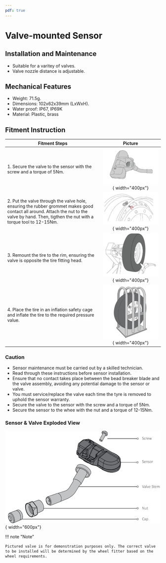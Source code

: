 ```yaml
---
pdf: true
---
```


# Valve-mounted Sensor

## Installation and Maintenance

- Suitable for a varitey of valves.
- Valve nozzle distance is adjustable.

## Mechanical Features

- Weight: 71.5g.
- Dimensions: 102x62x39mm (LxWxH).
- Water proof: IP67, IP69K
- Material: Plastic, brass

## Fitment Instruction

|**Fitment Steps** | **Picture**                        |
|----------------|:--------:|
| 1. Secure the valve to the sensor with the screw and a torque of 5Nm.  | ![Step 1](images/valve_mounted_instruction_step1.JPG){ width="400px"}        |
| 2. Put the valve through the valve hole, ensuring the rubber grommet makes good contact all around. Attach the nut to the valve by hand. Then, tigthen the nut with a torque tool to 12-15Nm.  | ![Step 2](images/valve_mounted_instruction_step2.JPG){ width="400px"}             |
| 3. Remount the tire to the rim, ensuring the valve is opposite the tire fitting head.  | ![Step 3](images/valve_mounted_instruction_step3.JPG){ width="400px"}       |
| 4. Place the tire in an inflation safety cage and inflate the tire to the required pressure value.  | ![Step 4](images/valve_mounted_instruction_step4.JPG){ width="400px"}        |

### Caution

- Sensor maintenance must be carried out by a skilled technician.
- Read through these instructions before sensor installation.
- Ensure that no contact takes place between the bead breaker blade and the valve assembly, avoiding any potential damage to the sensor or valve.
- You must service/replace the valve each time the tyre is removed to uphold the sensor warranty.
- Secure the valve to the sensor with the screw and a torque of 5Nm.
- Secure the sensor to the whee with the nut and a torque of 12-15Nm.

### Sensor & Valve Exploded View

![Valve-mounted Sensor](images/valve_mounted_sensor.JPG){ width="600px"}

!!! note "Note"

    Pictured valve is for demonstration purposes only. The correct valve to be installed will be determined by the wheel fitter based on the wheel requirements.
